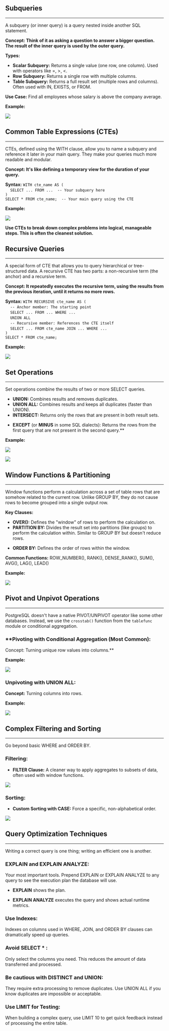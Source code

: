 ## **Subqueries**
---
A subquery (or inner query) is a query nested inside another SQL statement.

**Concept: Think of it as asking a question to answer a bigger question. The result of the inner query is used by the outer query.**

**Types:**
- **Scalar Subquery:** Returns a single value (one row, one column). Used with operators like =, >, <.
- **Row Subquery:** Returns a single row with multiple columns.
- **Table Subquery:** Returns a full result set (multiple rows and columns). Often used with IN, EXISTS, or FROM.

**Use Case:** Find all employees whose salary is above the company average.

**Example:**

![](attachment/7d05727786e4fc8b63cd20ce7255754c.png)

## **Common Table Expressions (CTEs)**
---
CTEs, defined using the WITH clause, allow you to name a subquery and reference it later in your main query. They make your queries much more readable and modular.

**Concept: It's like defining a temporary view for the duration of your query.**  

**Syntax:**
`WITH cte_name AS (`  
    `SELECT ... FROM ...  -- Your subquery here`  
`)`  
`SELECT * FROM cte_name;  -- Your main query using the CTE`

**Example:**

![](attachment/325647b51d55bf7e2ffde8e1237a3e2b.png)

**Use CTEs to break down complex problems into logical, manageable steps. This is often the cleanest solution.**

## **Recursive Queries**
---
A special form of CTE that allows you to query hierarchical or tree-structured data. A recursive CTE has two parts: a non-recursive term (the anchor) and a recursive term.

**Concept: It repeatedly executes the recursive term, using the results from the previous iteration, until it returns no more rows.**

**Syntax:**
`WITH RECURSIVE cte_name AS (`  
    `-- Anchor member: The starting point`  
    `SELECT ... FROM ... WHERE ...`  
    `UNION ALL`  
    `-- Recursive member: References the CTE itself`  
    `SELECT ... FROM cte_name JOIN ... WHERE ...`  
`)`  
`SELECT * FROM cte_name;`

**Example:**

![](attachment/e69c40c8dc3a8d55f9fc4938df490e17.png)

## **Set Operations**
---
Set operations combine the results of two or more SELECT queries.
- **UNION:** Combines results and removes duplicates.
- **UNION ALL:** Combines results and keeps all duplicates (faster than UNION).
- **INTERSECT:** Returns only the rows that are present in both result sets.
* **EXCEPT** (or **MINUS** in some SQL dialects): Returns the rows from the first query that are not present in the second query.**

**Example:**

![](attachment/da3c1681d3365863a4869f7384bdf5af.png)

![](attachment/f249dff271d504fe9a4d574dd37c87d9.png)

## **Window Functions & Partitioning**
---
Window functions perform a calculation across a set of table rows that are somehow related to the current row. Unlike GROUP BY, they do not cause rows to become grouped into a single output row.

**Key Clauses:**
- **OVER():** Defines the "window" of rows to perform the calculation on.
- **PARTITION BY:** Divides the result set into partitions (like groups) to perform the calculation within. Similar to GROUP BY but doesn't reduce rows.
* **ORDER BY:** Defines the order of rows within the window.

**Common Functions:** ROW_NUMBER(), RANK(), DENSE_RANK(), SUM(), AVG(), LAG(), LEAD()

**Example:**

![](attachment/775e32645292b780ad8b0605586bbd5d.png)

## **Pivot and Unpivot Operations**
---
PostgreSQL doesn't have a native PIVOT/UNPIVOT operator like some other databases. Instead, we use the `crosstab()` function from the `tablefunc` module or conditional aggregation.

### **Pivoting with Conditional Aggregation (Most Common): 
Concept: Turning unique row values into columns.**

**Example:**

![](attachment/266e38c549d95973e6fb0b91fae0e326.png)


### **Unpivoting with UNION ALL:**
**Concept:** Turning columns into rows.

**Example:**

![](attachment/9e19a00da867765c9bcd8c5896563d7b.png)

## **Complex Filtering and Sorting**
---
Go beyond basic WHERE and ORDER BY.

### **Filtering:**
* **FILTER Clause:** A cleaner way to apply aggregates to subsets of data, often used with window functions.

![](attachment/ca5780f52b3504f9bf4172ea9879b19f.png)

### **Sorting:**
* **Custom Sorting with CASE:** Force a specific, non-alphabetical order.

![](attachment/195f5e2e10b2095a505a2aee76dd97c2.png)

## **Query Optimization Techniques**
---
Writing a correct query is one thing; writing an efficient one is another.

### **EXPLAIN and EXPLAIN ANALYZE:**
Your most important tools. Prepend EXPLAIN or EXPLAIN ANALYZE to any query to see the execution plan the database will use.
- **EXPLAIN** shows the plan.
* **EXPLAIN ANALYZE** executes the query and shows actual runtime metrics.

### **Use Indexes:**
Indexes on columns used in WHERE, JOIN, and ORDER BY clauses can dramatically speed up queries.

### **Avoid SELECT * :**
Only select the columns you need. This reduces the amount of data transferred and processed.

### **Be cautious with DISTINCT and UNION:**
They require extra processing to remove duplicates. Use UNION ALL if you know duplicates are impossible or acceptable.

### **Use LIMIT for Testing:**
When building a complex query, use LIMIT 10 to get quick feedback instead of processing the entire table.